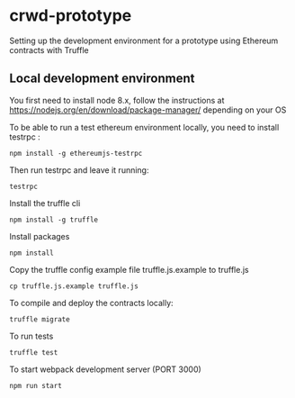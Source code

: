 # crwd-prototype
Setting up the development environment for a prototype using Ethereum contracts with Truffle


## Local development environment
You first need to install node 8.x, follow the instructions at https://nodejs.org/en/download/package-manager/ depending on your OS

To be able to run a test ethereum environment locally, you need to install testrpc :
````
npm install -g ethereumjs-testrpc
````

Then run testrpc and leave it running:
````
testrpc
````

Install the truffle cli 
````
npm install -g truffle
````

Install packages
````
npm install
````


Copy the truffle config example file truffle.js.example to truffle.js
````
cp truffle.js.example truffle.js
````

To compile and deploy the contracts locally:
````
truffle migrate
````

To run tests
````
truffle test
````

To start webpack development server (PORT 3000)
````
npm run start
````
